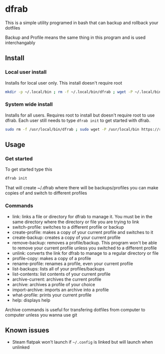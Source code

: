 # dfrab
This is a simple utility programed in bash that can backup and rollback your dotfiles

Backup and Profile means the same thing in this program and is used interchangably

## Install

### Local user install

Installs for local user only. This install doesn't require root

```bash
mkdir -p ~/.local/bin ; rm -f ~/.local/bin/dfrab ; wget -P ~/.local/bin https://raw.githubusercontent.com/dnkmmr69420/dotfile-rollback-and-backup/main/bin/dfrab ; chmod a+x ~/.local/bin/dfrab
```

### System wide install

Installs for all users. Requires root to install but doesn't require root to use dfrab. Each user still needs to type `dfrab init` to get started with dfrab.

```bash
sudo rm -f /usr/local/bin/dfrab ; sudo wget -P /usr/local/bin https://raw.githubusercontent.com/dnkmmr69420/dotfile-rollback-and-backup/main/bin/dfrab ; sudo chmod a+x /usr/local/bin/dfrab
```


## Usage

### Get started

To get started type this

```bash
dfrab init
```

That will create ~/.dfrab where there will be backups/profiles you can make copies of and switch to different profiles

### Commands

- link: links a file or directory for dfrab to manage it. You must be in the same directory where the directory or file you are trying to link
- switch-profile: switches to a different profile or backup
- create-profile: makes a copy of your current profile and switches to it
- create-backup: creates a copy of your current profile
- remove-backup: removes a profile/backup. This program won't be able to remove your current profile unless you switched to a different profile
- unlink: converts the link for dfrab to manage to a regular directory or file
- profile-copy: makes a copy of a profile
- rename-profile: renames a profile, even your current profile
- list-backups: lists all of your profiles/backups
- list-contents: list contents of your current profile
- archive-current: archives the current profile
- archive: archives a profile of your choice
- import-archive: imports an archive into a profile
- what-profile: prints your current profile
- help: displays help

Archive commands is useful for transfering dotfiles from computer to computer unless you wanna use git

## Known issues

- Steam flatpak won't launch if `~/.config` is linked but will launch when unlinked
